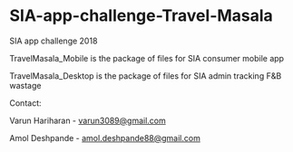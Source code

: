 # SIA-app-challenge-Travel-Masala
SIA app challenge 2018


TravelMasala_Mobile is the package of files for SIA consumer mobile app

TravelMasala_Desktop is the package of files for SIA admin tracking F&B wastage

Contact:

Varun Hariharan - varun3089@gmail.com

Amol Deshpande - amol.deshpande88@gmail.com

